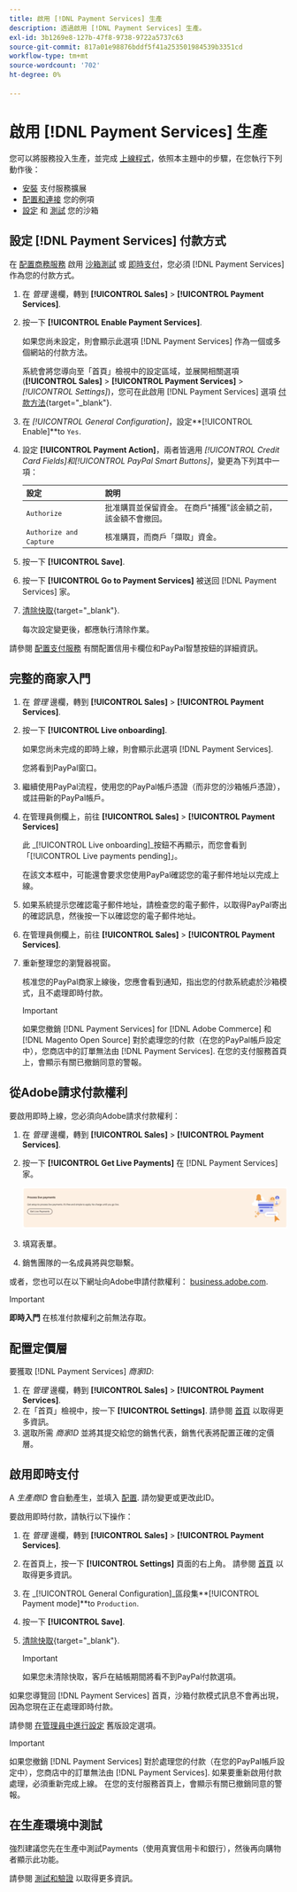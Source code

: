 ```yaml
---
title: 啟用 [!DNL Payment Services] 生產
description: 透過啟用 [!DNL Payment Services] 生產。
exl-id: 3b1269e8-127b-47f8-9738-9722a5737c63
source-git-commit: 817a01e98876bddf5f41a253501984539b3351cd
workflow-type: tm+mt
source-wordcount: '702'
ht-degree: 0%

---
```


# 啟用 [!DNL Payment Services] 生產

您可以將服務投入生產，並完成 [上線程式](onboard.md)，依照本主題中的步驟，在您執行下列動作後：

* [安裝](install.md) 支付服務擴展
* [配置和連接](connect.md) 您的例項
* [設定](sandbox.md) 和 [測試](test-validate.md) 您的沙箱

## 設定 [!DNL Payment Services] 付款方式

在 [配置商務服務](connect.md#configure-commerce-services) 啟用 [沙箱測試](sandbox.md#enable-sandbox-testing) 或 [即時支付](#enable-live-payments)，您必須 [!DNL Payment Services] 作為您的付款方式。

1. 在 _管理_ 邊欄，轉到 **[!UICONTROL Sales]** > **[!UICONTROL Payment Services]**.
1. 按一下 **[!UICONTROL Enable Payment Services]**.

   如果您尚未設定，則會顯示此選項 [!DNL Payment Services] 作為一個或多個網站的付款方法。

   系統會將您導向至「首頁」檢視中的設定區域，並展開相關選項(**[!UICONTROL Sales]** > **[!UICONTROL Payment Services]** > _[!UICONTROL Settings]_)，您可在此啟用 [!DNL Payment Services] 選項 [付款方法](https://docs.magento.com/user-guide/configuration/sales/payment-methods.html){target="_blank"}.

1. 在 _[!UICONTROL General Configuration]_，設定&#x200B;**[!UICONTROL Enable]**to `Yes`.
1. 設定 **[!UICONTROL Payment Action]**，兩者皆適用 _[!UICONTROL Credit Card Fields]_和_[!UICONTROL PayPal Smart Buttons]_，變更為下列其中一項：

   | 設定 | 說明 |
   |---|---|
   | `Authorize` | 批准購買並保留資金。 在商戶&quot;捕獲&quot;該金額之前，該金額不會撤回。 |
   | `Authorize and Capture` | 核准購買，而商戶「擷取」資金。 |

1. 按一下 **[!UICONTROL Save]**.
1. 按一下 **[!UICONTROL Go to Payment Services]** 被送回 [!DNL Payment Services] 家。
1. [清除快取](https://docs.magento.com/user-guide/system/cache-management.html){target="_blank"}.

   每次設定變更後，都應執行清除作業。

請參閱 [配置支付服務](settings.md) 有關配置信用卡欄位和PayPal智慧按鈕的詳細資訊。

## 完整的商家入門

1. 在 _管理_ 邊欄，轉到 **[!UICONTROL Sales]** > **[!UICONTROL Payment Services]**.
1. 按一下 **[!UICONTROL Live onboarding]**.

   如果您尚未完成的即時上線，則會顯示此選項 [!DNL Payment Services].

   您將看到PayPal窗口。

1. 繼續使用PayPal流程，使用您的PayPal帳戶憑證（而非您的沙箱帳戶憑證），或註冊新的PayPal帳戶。
1. 在管理員側欄上，前往 **[!UICONTROL Sales]** > **[!UICONTROL Payment Services]**

   此 _[!UICONTROL Live onboarding]_按鈕不再顯示，而您會看到「[!UICONTROL Live payments pending]」。

   在該文本框中，可能還會要求您使用PayPal確認您的電子郵件地址以完成上線。

1. 如果系統提示您確認電子郵件地址，請檢查您的電子郵件，以取得PayPal寄出的確認訊息，然後按一下以確認您的電子郵件地址。
1. 在管理員側欄上，前往 **[!UICONTROL Sales]** > **[!UICONTROL Payment Services]**.
1. 重新整理您的瀏覽器視窗。

   核准您的PayPal商家上線後，您應會看到通知，指出您的付款系統處於沙箱模式，且不處理即時付款。

   >[!IMPORTANT]
   >
   >如果您撤銷 [!DNL Payment Services] for [!DNL Adobe Commerce] 和 [!DNL Magento Open Source] 對於處理您的付款（在您的PayPal帳戶設定中），您商店中的訂單無法由 [!DNL Payment Services]. 在您的支付服務首頁上，會顯示有關已撤銷同意的警報。

## 從Adobe請求付款權利

要啟用即時上線，您必須向Adobe請求付款權利：

1. 在 _管理_ 邊欄，轉到 **[!UICONTROL Sales]** > **[!UICONTROL Payment Services]**.
1. 按一下 **[!UICONTROL Get Live Payments]** 在 [!DNL Payment Services] 家。

   ![要求權益](assets/request-entitlements.png)

1. 填寫表單。
1. 銷售團隊的一名成員將與您聯繫。

或者，您也可以在以下網址向Adobe申請付款權利： [business.adobe.com](https://business.adobe.com/resources/payment-services.html).

>[!IMPORTANT]
>
>**即時入門** 在核准付款權利之前無法存取。

## 配置定價層

要獲取 [!DNL Payment Services] _商家ID_:


1. 在 _管理_ 邊欄，轉到 **[!UICONTROL Sales]** > **[!UICONTROL Payment Services]**.
1. 在「首頁」檢視中，按一下 **[!UICONTROL Settings]**. 請參閱 [首頁](payments-home.md) 以取得更多資訊。
1. 選取所需 _商家ID_ 並將其提交給您的銷售代表，銷售代表將配置正確的定價層。

## 啟用即時支付

A _生產商ID_ 會自動產生，並填入 [配置](configure-admin.md). 請勿變更或更改此ID。

要啟用即時付款，請執行以下操作：

1. 在 _管理_ 邊欄，轉到 **[!UICONTROL Sales]** > **[!UICONTROL Payment Services]**.
1. 在首頁上，按一下 **[!UICONTROL Settings]** 頁面的右上角。 請參閱 [首頁](payments-home.md) 以取得更多資訊。
1. 在 _[!UICONTROL General Configuration]_區段集&#x200B;**[!UICONTROL Payment mode]**to `Production`.
1. 按一下 **[!UICONTROL Save]**.
1. [清除快取](https://docs.magento.com/user-guide/system/cache-management.html){target="_blank"}.

   >[!IMPORTANT]
   >
   >如果您未清除快取，客戶在結帳期間將看不到PayPal付款選項。

如果您導覽回 [!DNL Payment Services] 首頁，沙箱付款模式訊息不會再出現，因為您現在正在處理即時付款。

請參閱 [在管理員中進行設定](configure-admin.md) 舊版設定選項。

>[!IMPORTANT]
>
>如果您撤銷 [!DNL Payment Services] 對於處理您的付款（在您的PayPal帳戶設定中），您商店中的訂單無法由 [!DNL Payment Services]. 如果要重新啟用付款處理，必須重新完成上線。 在您的支付服務首頁上，會顯示有關已撤銷同意的警報。

## 在生產環境中測試

強烈建議您先在生產中測試Payments（使用真實信用卡和銀行），然後再向購物者顯示此功能。

請參閱 [測試和驗證](test-validate.md) 以取得更多資訊。
